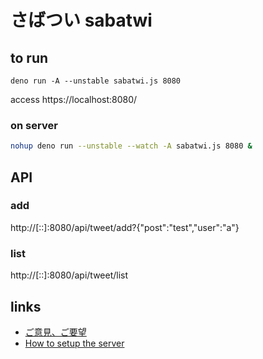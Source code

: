 # さばつい sabatwi

## to run

```
deno run -A --unstable sabatwi.js 8080
```
access https://localhost:8080/

### on server

```sh
nohup deno run --unstable --watch -A sabatwi.js 8080 &
```

## API

### add

http://[::]:8080/api/tweet/add?{"post":"test","user":"a"}

### list

http://[::]:8080/api/tweet/list

## links

- [ご意見、ご要望](../../issues)
- [How to setup the server](README-server.md)
